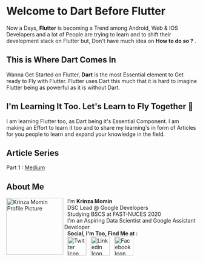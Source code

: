 # Welcome to Dart Before Flutter


Now a Days, **Flutter** is becoming a Trend among Android, Web & IOS Developers and a lot of People are trying to learn and to shift their development stack on Flutter but, Don't have much idea on __How to do so ?__ . 


## This is Where Dart Comes In

Wanna Get Started on Flutter, **Dart** is the most Essential element to Get ready to Fly with Flutter.  Flutter uses Dart this much that it is hard to imagine Flutter being as powerful as it is without Dart.

## I'm Learning It Too. Let's Learn to Fly Together  🎉

I am learning Flutter too, as Dart being it's Essential Component. I am making an Effort to learn it too and to share my learning's in form of Articles for you people to learn and expand your knowledge in the field. 

## Article Series

Part 1 : [Medium](https://medium.com/@kaymomin/dart-before-you-flutter-part-1-71b40e499880)

## About Me

<img src="https://i.ibb.co/pnCzKKb/krinza-profile.jpg" height="150px" width="150px" align="left" alt="Krinza Momin Profile Picture" /> 

&nbsp; I'm **Krinza Momin**\
&nbsp; DSC Lead @ Google Developers\
&nbsp; Studying BSCS at FAST-NUCES 2020\
&nbsp; I'm an Aspiring Data Scientist and Google Assistant Developer\
&nbsp; **Social, I'm Too, Find Me at :** \
&nbsp; <a href="https://twitter.com/Krinzahere"><img src="https://i.ibb.co/DYPBvGd/Twitter-Logo-Blue.png" height="50px" width="50px" border="0" alt="Twitter Icon"/></a> 
&nbsp; <a href="https://www.linkedin.com/in/krinza-momin/"><img src="https://i.ibb.co/Bckh2qk/linkedinicon.png" height="50px" width="50px" border="0" alt="Linkedin Icon"/></a>
&nbsp; <a href="https://www.facebook.com/prasla.krinza"><img src="https://i.ibb.co/WH6SpxP/f-logo-RGB-Blue-100.png" height="50px" width="50px" border="0" alt="Facebook Icon"/></a>